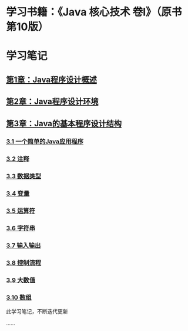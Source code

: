 # 学习书籍：《Java 核心技术 卷Ⅰ》（原书第10版）

# 学习笔记

## [第1章：Java程序设计概述](https://github.com/Valder-Field/JavaCore/blob/master/learning_notes/第1章：Java程序设计概述.md)

## [第2章：Java程序设计环境](https://github.com/Valder-Field/JavaCore/blob/master/learning_notes/第2章：Java程序设计环境.md)

## [第3章：Java的基本程序设计结构](https://github.com/Valder-Field/JavaCore/blob/master/learning_notes/第3章：Java的基本程序设计结构.md)
### [3.1 一个简单的Java应用程序](/learning_notes/第3章：Java的基本程序设计结构.md#31-一个简单的Java应用程序)
### [3.2 注释](/learning_notes/第3章：Java的基本程序设计结构.md#32-注释)
### [3.3 数据类型](/learning_notes/第3章：Java的基本程序设计结构.md#33-数据类型)
### [3.4 变量](/learning_notes/第3章：Java的基本程序设计结构.md#34-变量)
### [3.5 运算符](/learning_notes/第3章：Java的基本程序设计结构.md#35-运算符)
### [3.6 字符串](/learning_notes/第3章：Java的基本程序设计结构.md#3.6-字符串)
### [3.7 输入输出](/learning_notes/第3章：Java的基本程序设计结构.md#3.7-输入输出)
### [3.8 控制流程](/learning_notes/第3章：Java的基本程序设计结构.md#38-控制流程)
### [3.9 大数值](/learning_notes/第3章：Java的基本程序设计结构.md#39-大数值)
### [3.10 数组](/learning_notes/第3章：Java的基本程序设计结构.md#310-数组)



此学习笔记，不断迭代更新

......
